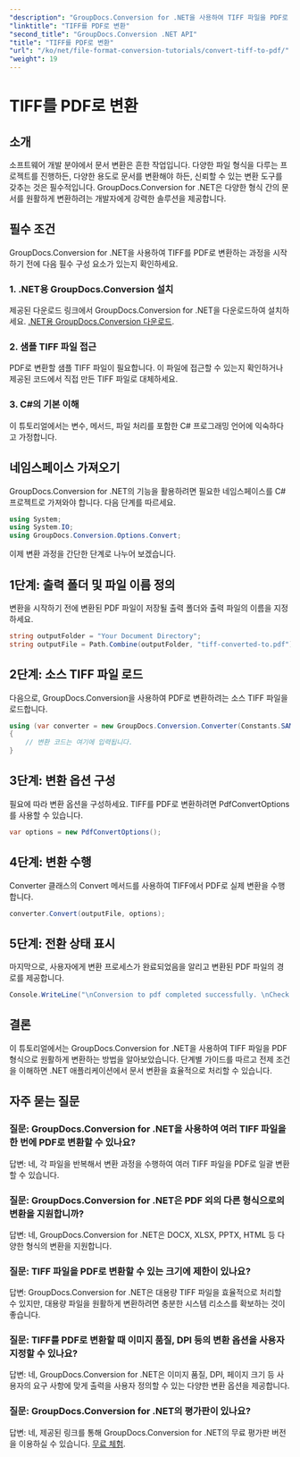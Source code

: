 ```yaml
---
"description": "GroupDocs.Conversion for .NET을 사용하여 TIFF 파일을 PDF로 손쉽게 변환하는 방법을 알아보세요. 간단하고 효율적이며 원활한 문서 변환 솔루션입니다."
"linktitle": "TIFF를 PDF로 변환"
"second_title": "GroupDocs.Conversion .NET API"
"title": "TIFF를 PDF로 변환"
"url": "/ko/net/file-format-conversion-tutorials/convert-tiff-to-pdf/"
"weight": 19
---
```


# TIFF를 PDF로 변환

## 소개

소프트웨어 개발 분야에서 문서 변환은 흔한 작업입니다. 다양한 파일 형식을 다루는 프로젝트를 진행하든, 다양한 용도로 문서를 변환해야 하든, 신뢰할 수 있는 변환 도구를 갖추는 것은 필수적입니다. GroupDocs.Conversion for .NET은 다양한 형식 간의 문서를 원활하게 변환하려는 개발자에게 강력한 솔루션을 제공합니다.

## 필수 조건

GroupDocs.Conversion for .NET을 사용하여 TIFF를 PDF로 변환하는 과정을 시작하기 전에 다음 필수 구성 요소가 있는지 확인하세요.

### 1. .NET용 GroupDocs.Conversion 설치
제공된 다운로드 링크에서 GroupDocs.Conversion for .NET을 다운로드하여 설치하세요. [.NET용 GroupDocs.Conversion 다운로드](https://releases.groupdocs.com/conversion/net/).

### 2. 샘플 TIFF 파일 접근
PDF로 변환할 샘플 TIFF 파일이 필요합니다. 이 파일에 접근할 수 있는지 확인하거나 제공된 코드에서 직접 만든 TIFF 파일로 대체하세요.

### 3. C#의 기본 이해
이 튜토리얼에서는 변수, 메서드, 파일 처리를 포함한 C# 프로그래밍 언어에 익숙하다고 가정합니다.

## 네임스페이스 가져오기

GroupDocs.Conversion for .NET의 기능을 활용하려면 필요한 네임스페이스를 C# 프로젝트로 가져와야 합니다. 다음 단계를 따르세요.

```csharp
using System;
using System.IO;
using GroupDocs.Conversion.Options.Convert;
```

이제 변환 과정을 간단한 단계로 나누어 보겠습니다.

## 1단계: 출력 폴더 및 파일 이름 정의

변환을 시작하기 전에 변환된 PDF 파일이 저장될 출력 폴더와 출력 파일의 이름을 지정하세요.

```csharp
string outputFolder = "Your Document Directory";
string outputFile = Path.Combine(outputFolder, "tiff-converted-to.pdf");
```

## 2단계: 소스 TIFF 파일 로드

다음으로, GroupDocs.Conversion을 사용하여 PDF로 변환하려는 소스 TIFF 파일을 로드합니다.

```csharp
using (var converter = new GroupDocs.Conversion.Converter(Constants.SAMPLE_TIFF))
{
    // 변환 코드는 여기에 입력됩니다.
}
```

## 3단계: 변환 옵션 구성

필요에 따라 변환 옵션을 구성하세요. TIFF를 PDF로 변환하려면 PdfConvertOptions를 사용할 수 있습니다.

```csharp
var options = new PdfConvertOptions();
```

## 4단계: 변환 수행

Converter 클래스의 Convert 메서드를 사용하여 TIFF에서 PDF로 실제 변환을 수행합니다.

```csharp
converter.Convert(outputFile, options);
```

## 5단계: 전환 상태 표시

마지막으로, 사용자에게 변환 프로세스가 완료되었음을 알리고 변환된 PDF 파일의 경로를 제공합니다.

```csharp
Console.WriteLine("\nConversion to pdf completed successfully. \nCheck output in {0}", outputFolder);
```

## 결론

이 튜토리얼에서는 GroupDocs.Conversion for .NET을 사용하여 TIFF 파일을 PDF 형식으로 원활하게 변환하는 방법을 알아보았습니다. 단계별 가이드를 따르고 전제 조건을 이해하면 .NET 애플리케이션에서 문서 변환을 효율적으로 처리할 수 있습니다.

## 자주 묻는 질문

### 질문: GroupDocs.Conversion for .NET을 사용하여 여러 TIFF 파일을 한 번에 PDF로 변환할 수 있나요?

답변: 네, 각 파일을 반복해서 변환 과정을 수행하여 여러 TIFF 파일을 PDF로 일괄 변환할 수 있습니다.

### 질문: GroupDocs.Conversion for .NET은 PDF 외의 다른 형식으로의 변환을 지원합니까?

답변: 네, GroupDocs.Conversion for .NET은 DOCX, XLSX, PPTX, HTML 등 다양한 형식의 변환을 지원합니다.

### 질문: TIFF 파일을 PDF로 변환할 수 있는 크기에 제한이 있나요?

답변: GroupDocs.Conversion for .NET은 대용량 TIFF 파일을 효율적으로 처리할 수 있지만, 대용량 파일을 원활하게 변환하려면 충분한 시스템 리소스를 확보하는 것이 좋습니다.

### 질문: TIFF를 PDF로 변환할 때 이미지 품질, DPI 등의 변환 옵션을 사용자 지정할 수 있나요?

답변: 네, GroupDocs.Conversion for .NET은 이미지 품질, DPI, 페이지 크기 등 사용자의 요구 사항에 맞게 출력을 사용자 정의할 수 있는 다양한 변환 옵션을 제공합니다.

### 질문: GroupDocs.Conversion for .NET의 평가판이 있나요?

답변: 네, 제공된 링크를 통해 GroupDocs.Conversion for .NET의 무료 평가판 버전을 이용하실 수 있습니다. [무료 체험](https://releases.groupdocs.com/).